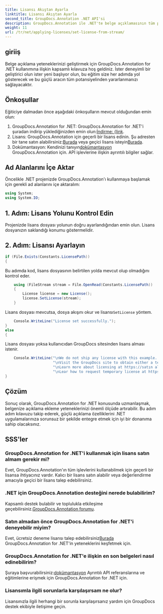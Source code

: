 ```yaml
---
title: Lisansı Akıştan Ayarla
linktitle: Lisansı Akıştan Ayarla
second_title: GroupDocs.Annotation .NET API'si
description: GroupDocs.Annotation ile .NET'te belge açıklamasının tüm potansiyelini ortaya çıkarın. Sorunsuz entegrasyon için adım adım kılavuzumuzu izleyin.
weight: 11
url: /tr/net/applying-licenses/set-license-from-stream/
---
```

## giriiş
Belge açıklama yeteneklerinizi geliştirmek için GroupDocs.Annotation for .NET kullanımına ilişkin kapsamlı kılavuza hoş geldiniz. İster deneyimli bir geliştirici olun ister yeni başlıyor olun, bu eğitim size her adımda yol gösterecek ve bu güçlü aracın tüm potansiyelinden yararlanmanızı sağlayacaktır.
## Önkoşullar
Eğiticiye dalmadan önce aşağıdaki önkoşulların mevcut olduğundan emin olun:
1.  GroupDocs.Annotation for .NET: GroupDocs.Annotation for .NET'i şuradan indirip yüklediğinizden emin olun:[İndirme: {link](https://releases.groupdocs.com/annotation/net/).
2.  Lisans: GroupDocs.Annotation için geçerli bir lisans edinin. Şu adresten bir tane satın alabilirsiniz:[Burada](https://purchase.groupdocs.com/buy) veya geçici lisans isteyin[Burada](https://purchase.groupdocs.com/temporary-license/).
3.  Dokümantasyon: Kendinizi tanıyın[dokümantasyon](https://tutorials.groupdocs.com/annotation/net/) GroupDocs.Annotation için. API işlevlerine ilişkin ayrıntılı bilgiler sağlar.

## Ad Alanlarını İçe Aktar
Öncelikle .NET projenizde GroupDocs.Annotation'ı kullanmaya başlamak için gerekli ad alanlarını içe aktaralım:
```csharp
using System;
using System.IO;
```

## 1. Adım: Lisans Yolunu Kontrol Edin
Projenizde lisans dosyası yolunun doğru ayarlandığından emin olun. Lisans dosyanızın saklandığı konumu göstermelidir.
## 2. Adım: Lisansı Ayarlayın
```csharp
if (File.Exists(Constants.LicensePath))
{
```
Bu adımda kod, lisans dosyasının belirtilen yolda mevcut olup olmadığını kontrol eder.
```csharp
    using (FileStream stream = File.OpenRead(Constants.LicensePath))
    {
        License license = new License();
        license.SetLicense(stream);
    }
```
 Lisans dosyası mevcutsa, dosya akışını okur ve lisansı`SetLicense` yöntem.
```csharp
    Console.WriteLine("License set successfully.");
}
else
{
```
Lisans dosyası yoksa kullanıcıdan GroupDocs sitesinden lisans alması istenir.
```csharp
    Console.WriteLine("\nWe do not ship any license with this example. " +
                      "\nVisit the GroupDocs site to obtain either a temporary or permanent license. " +
                      "\nLearn more about licensing at https://satın alma.groupdocs.com/faqs/licensing. " +
                      "\nLear how to request temporary license at https://satın alma.groupdocs.com/temporary-license.");
}
```

## Çözüm
Sonuç olarak, GroupDocs.Annotation for .NET konusunda uzmanlaşmak, belgenize açıklama ekleme yeteneklerinizi önemli ölçüde artırabilir. Bu adım adım kılavuzu takip ederek, güçlü açıklama özelliklerini .NET uygulamalarınıza sorunsuz bir şekilde entegre etmek için iyi bir donanıma sahip olacaksınız.
## SSS'ler
### GroupDocs.Annotation for .NET'i kullanmak için lisans satın almam gerekir mi?
Evet, GroupDocs.Annotation'ın tüm işlevlerini kullanabilmek için geçerli bir lisansa ihtiyacınız vardır. Kalıcı bir lisans satın alabilir veya değerlendirme amacıyla geçici bir lisans talep edebilirsiniz.
### .NET için GroupDocs.Annotation desteğini nerede bulabilirim?
 Kapsamlı destek bulabilir ve toplulukla etkileşime geçebilirsiniz.[GroupDocs.Annotation forumu](https://forum.groupdocs.com/c/annotation/10).
### Satın almadan önce GroupDocs.Annotation for .NET'i deneyebilir miyim?
 Evet, ücretsiz deneme lisansı talep edebilirsiniz[Burada](https://releases.groupdocs.com/) GroupDocs.Annotation for .NET'in yeteneklerini keşfetmek için.
### GroupDocs.Annotation for .NET'e ilişkin en son belgeleri nasıl edinebilirim?
 Şuraya başvurabilirsiniz:[dokümantasyon](https://tutorials.groupdocs.com/annotation/net/) Ayrıntılı API referanslarına ve eğitimlerine erişmek için GroupDocs.Annotation for .NET için.
### Lisansımla ilgili sorunlarla karşılaşırsam ne olur?
Lisansınızla ilgili herhangi bir sorunla karşılaşırsanız yardım için GroupDocs destek ekibiyle iletişime geçin.